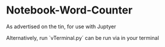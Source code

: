 # Notebook-Word-Counter
As advertised on the tin, for use with Juptyer

Alternatively, run `vTerminal.py´ can be run via in your terminal
